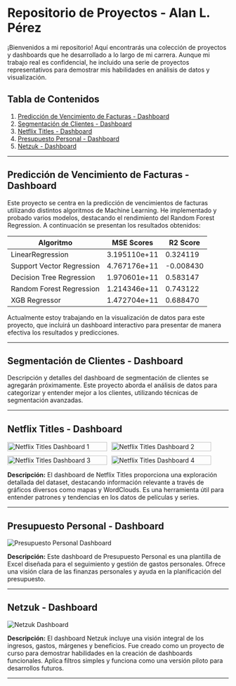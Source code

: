# Repositorio de Proyectos - Alan L. Pérez

¡Bienvenidos a mi repositorio! Aquí encontrarás una colección de proyectos y dashboards que he desarrollado a lo largo de mi carrera. Aunque mi trabajo real es confidencial, he incluido una serie de proyectos representativos para demostrar mis habilidades en análisis de datos y visualización.

## Tabla de Contenidos

1. [Predicción de Vencimiento de Facturas - Dashboard](#predicción-de-vencimiento-de-facturas---dashboard)
2. [Segmentación de Clientes - Dashboard](#segmentación-de-clientes---dashboard)
3. [Netflix Titles - Dashboard](#netflix-titles---dashboard)
4. [Presupuesto Personal - Dashboard](#presupuesto-personal---dashboard)
5. [Netzuk - Dashboard](#netzuk---dashboard)

---

## Predicción de Vencimiento de Facturas - Dashboard

Este proyecto se centra en la predicción de vencimientos de facturas utilizando distintos algoritmos de Machine Learning. He implementado y probado varios modelos, destacando el rendimiento del Random Forest Regression. A continuación se presentan los resultados obtenidos:

| Algoritmo                  | MSE Scores          | R2 Score |
|----------------------------|---------------------|----------|
| LinearRegression           | 3.195110e+11        | 0.324119 |
| Support Vector Regression  | 4.767176e+11        | -0.008430|
| Decision Tree Regression   | 1.970601e+11        | 0.583147 |
| Random Forest Regression   | 1.214346e+11        | 0.743122 |
| XGB Regressor              | 1.472704e+11        | 0.688470 |

Actualmente estoy trabajando en la visualización de datos para este proyecto, que incluirá un dashboard interactivo para presentar de manera efectiva los resultados y predicciones.

---

## Segmentación de Clientes - Dashboard

Descripción y detalles del dashboard de segmentación de clientes se agregarán próximamente. Este proyecto aborda el análisis de datos para categorizar y entender mejor a los clientes, utilizando técnicas de segmentación avanzadas.

---

## Netflix Titles - Dashboard

<div style="display: flex; flex-wrap: wrap; gap: 10px;">
  <div style="flex: 1 1 45%; max-width: 45%;">
    <img src="https://github.com/user-attachments/assets/b84268d5-4ff9-4def-b99d-ef77c1ffdeb2" alt="Netflix Titles Dashboard 1" width="100%" />
  </div>
  <div style="flex: 1 1 45%; max-width: 45%;">
    <img src="https://github.com/user-attachments/assets/e2fa096a-e222-4977-b3f1-21dc4a52cdf9" alt="Netflix Titles Dashboard 2" width="100%" />
  </div>
  <div style="flex: 1 1 45%; max-width: 45%;">
    <img src="https://github.com/user-attachments/assets/eb4c6122-0674-44a4-abda-c7fb792849e2" alt="Netflix Titles Dashboard 3" width="100%" />
  </div>
  <div style="flex: 1 1 45%; max-width: 45%;">
    <img src="https://github.com/user-attachments/assets/d7ab12ae-d5b0-4228-94e2-70ebd4f591aa" alt="Netflix Titles Dashboard 4" width="100%" />
  </div>
</div>

**Descripción:**
El dashboard de Netflix Titles proporciona una exploración detallada del dataset, destacando información relevante a través de gráficos diversos como mapas y WordClouds. Es una herramienta útil para entender patrones y tendencias en los datos de películas y series.

---

## Presupuesto Personal - Dashboard

![Presupuesto Personal Dashboard](https://github.com/user-attachments/assets/837a0061-c30f-4da0-9561-b088b1919bb9)

**Descripción:**
Este dashboard de Presupuesto Personal es una plantilla de Excel diseñada para el seguimiento y gestión de gastos personales. Ofrece una visión clara de las finanzas personales y ayuda en la planificación del presupuesto.

---

## Netzuk - Dashboard

![Netzuk Dashboard](https://github.com/user-attachments/assets/36933584-7ea5-4108-9a2d-c42b063cdfb9)

**Descripción:**
El dashboard Netzuk incluye una visión integral de los ingresos, gastos, márgenes y beneficios. Fue creado como un proyecto de curso para demostrar habilidades en la creación de dashboards funcionales. Aplica filtros simples y funciona como una versión piloto para desarrollos futuros.

---
